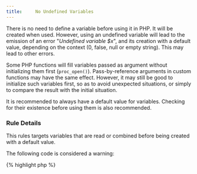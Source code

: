 ```yaml
---
title:     No Undefined Variables
---
```


There is no need to define a variable before using it in PHP. It will be created when used. However, using an undefined variable will lead to the emission of an error "_Undefined variable $x_", and its creation with a default value, depending on the context (0, false, null or empty string). This may lead to other errors. 

Some PHP functions will fill variables passed as argument without initializing them first (`proc_open()`). Pass-by-reference arguments in custom functions may have the same effect. However, it may still be good to initialize such variables first, so as to avoid unexpected situations, or simply to compare the result with the initial situation. 

It is recommended to always have a default value for variables. Checking for their existence before using them is also recommended. 


### Rule Details

This rules targets variables that are read or combined before being created with a default value. 

The following code is considered a warning:

{% highlight php %}
<?php
$aString .= 'a';

$anInteger++;

$anArray[] = 'b';

functionCall($undefinedVariable);

{% endhighlight %}{: .warning }



The following pattern is considered legit:

{% highlight php %}
<?php
$aString = '';
$aString .= 'a';

$anInteger = 0;
$anInteger++;

$anArray = array();
$anArray[] = 'b';

$undefinedVariable = null;
functionCall($undefinedVariable);

{% endhighlight %}{: .good }


